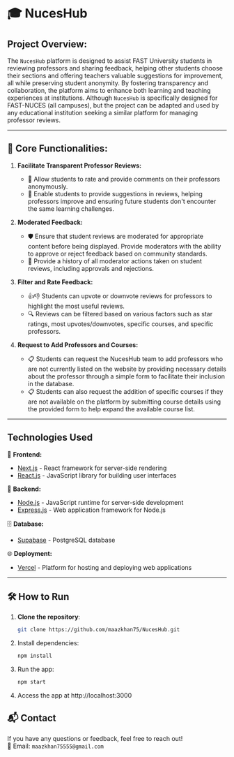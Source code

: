 # 🎓 **NucesHub**


## **Project Overview:**
The `NucesHub` platform is designed to assist FAST University students in reviewing professors and sharing feedback, helping other students choose their sections and offering teachers valuable suggestions for improvement, all while preserving student anonymity.
By fostering transparency and collaboration, the platform aims to enhance both learning and teaching experiences at institutions.
Although `NucesHub` is specifically designed for FAST-NUCES (all campuses), but the project can be adapted and used by any educational institution seeking a similar platform for managing professor reviews.

---

## 🎯 **Core Functionalities:**

1. **Facilitate Transparent Professor Reviews:**
   - 🌟 Allow students to rate and provide comments on their professors anonymously.
   - 💬 Enable students to provide suggestions in reviews, helping professors improve and ensuring future students don't encounter the same learning challenges.


2. **Moderated Feedback:**
   - 🛡️ Ensure that student reviews are moderated for appropriate content before being displayed. Provide moderators with the ability to approve or reject feedback based on community standards.
   - 📜 Provide a history of all moderator actions taken on student reviews, including approvals and rejections.

3. **Filter and Rate Feedback:**
   - 👍👎 Students can upvote or downvote reviews for professors to highlight the most useful reviews.
   - 🔍 Reviews can be filtered based on various factors such as star ratings, most upvotes/downvotes, specific courses, and specific professors.

4. **Request to Add Professors and Courses:**
   - 📋 Students can request the NucesHub team to add professors who are not currently listed on the website by providing necessary details about the professor through a simple form to facilitate their inclusion in the database.
   - 📋 Students can also request the addition of specific courses if they are not available on the platform by submitting course details using the provided form to help expand the available course list.

---

## Technologies Used

🚀 **Frontend:**
- [Next.js](https://nextjs.org/) - React framework for server-side rendering
- [React.js](https://reactjs.org/) - JavaScript library for building user interfaces

🔧 **Backend:**
- [Node.js](https://nodejs.org/) - JavaScript runtime for server-side development
- [Express.js](https://expressjs.com/) - Web application framework for Node.js

🗄️ **Database:**
- [Supabase](https://supabase.com/) - PostgreSQL database

🌐 **Deployment:**
- [Vercel](https://vercel.com/) - Platform for hosting and deploying web applications

---

## 🛠️ **How to Run**

1. **Clone the repository**:
   ```bash
   git clone https://github.com/maazkhan75/NucesHub.git
   ```
2. Install dependencies:
   ```bash
   npm install
   ```
3. Run the app:
   ```bash
   npm start
   ```
4. Access the app at http://localhost:3000

## 📬 Contact

If you have any questions or feedback, feel free to reach out!
<br>
📧 Email: `maazkhan75555@gmail.com`
   
